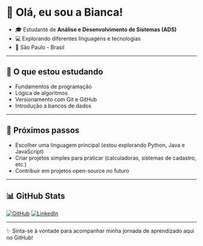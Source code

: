 # 👋 Olá, eu sou a Bianca!

- 🎓 Estudante de **Análise e Desenvolvimento de Sistemas (ADS)**  
- 💻 Explorando diferentes linguagens e tecnologias  
- 📍 São Paulo - Brasil 
---

## 🌱 O que estou estudando
- Fundamentos de programação  
- Lógica de algoritmos  
- Versionamento com Git e GitHub  
- Introdução a bancos de dados  

---

## 🔎 Próximos passos
- Escolher uma linguagem principal (estou explorando Python, Java e JavaScript)  
- Criar projetos simples para praticar (calculadoras, sistemas de cadastro, etc.)  
- Contribuir em projetos open-source no futuro  

---

## 📊 GitHub Stats
[![GitHub](https://img.shields.io/badge/GitHub-100000?style=for-the-badge&logo=github&logoColor=white)](https://github.com/silva-bianca/Silva-bianca)
[![LinkedIn](https://img.shields.io/badge/LinkedIn-0077B5?style=for-the-badge&logo=linkedin&logoColor=white)](www.linkedin.com/in/bianca-da-silva-lima)

---

✨ Sinta-se à vontade para acompanhar minha jornada de aprendizado aqui no GitHub!
